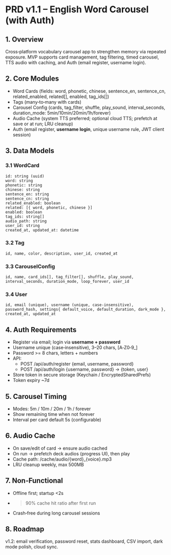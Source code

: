 # PRD v1.1 – English Word Carousel (with Auth)

## 1. Overview
Cross‑platform vocabulary carousel app to strengthen memory via repeated exposure. MVP supports card management, tag filtering, timed carousel, TTS audio with caching, and Auth (email register, username login).

## 2. Core Modules
- Word Cards (fields: word, phonetic, chinese, sentence_en, sentence_cn, related_enabled, related[], enabled, tag_ids[])
- Tags (many‑to‑many with cards)
- Carousel Config (cards, tag_filter, shuffle, play_sound, interval_seconds, duration_mode: 5min/10min/20min/1h/forever)
- Audio Cache (system TTS preferred; optional cloud TTS; prefetch at save or at run; LRU cleanup)
- Auth (email register, **username login**, unique username rule, JWT client session)

## 3. Data Models
### 3.1 WordCard
```
id: string (uuid)
word: string
phonetic: string
chinese: string
sentence_en: string
sentence_cn: string
related_enabled: boolean
related: [{ word, phonetic, chinese }]
enabled: boolean
tag_ids: string[]
audio_path: string
user_id: string
created_at, updated_at: datetime
```

### 3.2 Tag
```
id, name, color, description, user_id, created_at
```

### 3.3 CarouselConfig
```
id, name, card_ids[], tag_filter[], shuffle, play_sound,
interval_seconds, duration_mode, loop_forever, user_id
```

### 3.4 User
```
id, email (unique), username (unique, case‑insensitive),
password_hash, settings{ default_voice, default_duration, dark_mode },
created_at, updated_at
```

## 4. Auth Requirements
- Register via email; login via **username + password**
- Username unique (case‑insensitive), 3–20 chars, [A‑Z0‑9_]
- Password >= 8 chars, letters + numbers
- API:
  - POST /api/auth/register {email, username, password}
  - POST /api/auth/login {username, password} -> {token, user}
- Store token in secure storage (Keychain / EncryptedSharedPrefs)
- Token expiry ~7d

## 5. Carousel Timing
- Modes: 5m / 10m / 20m / 1h / forever
- Show remaining time when not forever
- Interval per card default 5s (configurable)

## 6. Audio Cache
- On save/edit of card -> ensure audio cached
- On run -> prefetch deck audios (progress UI), then play
- Cache path: /cache/audio/{word}_{voice}.mp3
- LRU cleanup weekly, max 500MB

## 7. Non‑Functional
- Offline first; startup <2s
- >90% cache hit ratio after first run
- Crash‑free during long carousel sessions

## 8. Roadmap
v1.2: email verification, password reset, stats dashboard, CSV import, dark mode polish, cloud sync.
